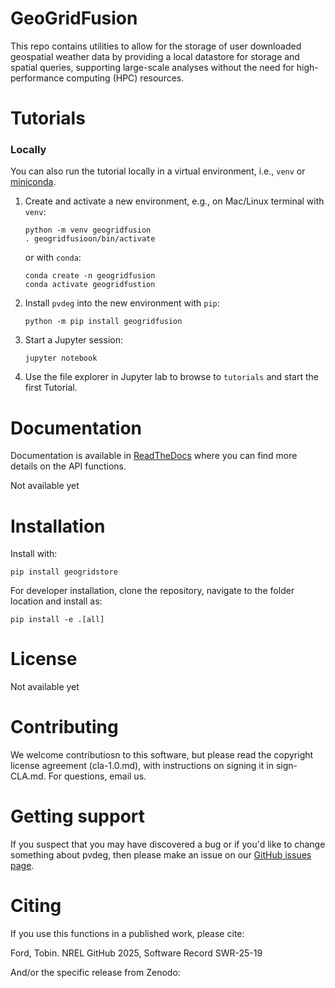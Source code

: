 # GeoGridFusion 

This repo contains utilities to allow for the storage of user downloaded geospatial weather data by providing a local datastore for storage and spatial queries, supporting large-scale analyses without the need for high-performance computing (HPC) resources.

<!-- <table>
<tr>
  <td>License</td>
  <td>
    <a href="https://github.com/NREL/GeoGridFusion/blob/master/LICENSE.md">
    <img src="https://img.shields.io/pypi/l/pvlib.svg" alt="license" />
    </a>
</td>
</tr>
<tr> -->
  <!-- <td>Publications</td>
  <td>
     <a href="https://doi.org/10.5281/zenodo.8088578"><img src="https://zenodo.org/badge/DOI/10.5281/zenodo.8088578.svg" alt="DOI"></a>
  </td> -->
<!-- </tr>
<tr> -->
  <!-- <td>Documentation</td>
  <td>
	<a href='https://PVDegradationTools.readthedocs.io'>
	    <img src='https://readthedocs.org/projects/pvdegradationtools/badge/?version=stable' alt='Documentation Status' />
	</a> -->
  <!-- </td> -->
<!-- </tr>
<tr>
  <td>Build status</td>
  <td>
   <a href="https://github.com/NREL/PVDegradationTools/actions/workflows/pytest.yml?query=branch%3Amain">
      <img src="https://github.com/NREL/PVDegradationTools/actions/workflows/pytest.yml/badge.svg?branch=main" alt="GitHub Actions Testing Status" />
   </a>
   <a href="https://codecov.io/gh/NREL/PVDegradationTools" >
   <img src="https://codecov.io/gh/NREL/PVDegradationTools/graph/badge.svg?token=4I24S8BTG7"/>
   </a>
  </td>
</tr> -->
<!-- </table> -->

Tutorials
=========

### Locally

You can also run the tutorial locally in a virtual environment, i.e., `venv` or
[miniconda](https://docs.conda.io/en/latest/miniconda.html).

1. Create and activate a new environment, e.g., on Mac/Linux terminal with `venv`:
   ```
   python -m venv geogridfusion
   . geogridfusioon/bin/activate
   ```
   or with `conda`:
   ```
   conda create -n geogridfusion
   conda activate geogridfustion
   ```

1. Install `pvdeg` into the new environment with `pip`:
   ```
   python -m pip install geogridfusion
   ```

1. Start a Jupyter session:

   ```
   jupyter notebook
   ```

1. Use the file explorer in Jupyter lab to browse to `tutorials`
   and start the first Tutorial.


Documentation
=============

Documentation is available in [ReadTheDocs](https://GeoGridFusion.readthedocs.io) where you can find more details on the API functions.

Not available yet

Installation
============

Install with:

    pip install geogridstore

For developer installation, clone the repository, navigate to the folder location and install as:

    pip install -e .[all]


License
=======

<!-- [BSD 3-clause](https://github.com/NREL/PVDegradationTools/blob/main/LICENSE.md) -->
Not available yet


Contributing
=======

We welcome contributiosn to this software, but please read the copyright license agreement (cla-1.0.md), with instructions on signing it in sign-CLA.md. For questions, email us.


Getting support
===============

If you suspect that you may have discovered a bug or if you'd like to
change something about pvdeg, then please make an issue on our
[GitHub issues page](hhttps://github.com/NREL/GeoGridFusion/issues).


Citing
======

If you use this functions in a published work, please cite:  

   Ford, Tobin. NREL GitHub 2025, Software Record SWR-25-19

And/or the specific release from Zenodo:
